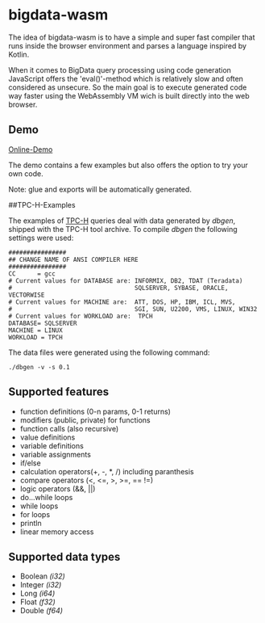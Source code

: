 # bigdata-wasm
The idea of bigdata-wasm is to have a simple and super fast compiler that runs inside the browser environment and parses a language inspired by Kotlin.

When it comes to BigData query processing using code generation JavaScript offers the 'eval()'-method which is relatively slow and often considered as unsecure.
So the main goal is to execute generated code way faster using the WebAssembly VM wich is built directly into the web browser.

## Demo
[Online-Demo](https://rawgit.com/nr23730/bigdata-wasm/master/index.html)

The demo contains a few examples but also offers the option to try your own code.

Note: glue and exports will be automatically generated.

##TPC-H-Examples

The examples of [TPC-H](http://www.tpc.org/tpch/) queries deal with data generated by *dbgen*, shipped with the TPC-H tool archive. To compile *dbgen* the following settings were used:

```
################
## CHANGE NAME OF ANSI COMPILER HERE
################
CC      = gcc
# Current values for DATABASE are: INFORMIX, DB2, TDAT (Teradata)
#                                  SQLSERVER, SYBASE, ORACLE, VECTORWISE
# Current values for MACHINE are:  ATT, DOS, HP, IBM, ICL, MVS, 
#                                  SGI, SUN, U2200, VMS, LINUX, WIN32 
# Current values for WORKLOAD are:  TPCH
DATABASE= SQLSERVER
MACHINE = LINUX
WORKLOAD = TPCH
 ```
 
 The data files were generated using the following command:
 
 ```
./dbgen -v -s 0.1
```

## Supported features

- function definitions (0-n params, 0-1 returns)
- modifiers (public, private) for functions
- function calls (also recursive)
- value definitions
- variable definitions
- variable assignments
- if/else
- calculation operators(+, -, *, /) including paranthesis
- compare operators (<, <=, >, >=, == !=)
- logic operators (&&,  ||)
- do...while loops
- while loops
- for loops
- println
- linear memory access

## Supported data types

- Boolean *(i32)*
- Integer *(i32)*
- Long *(i64)*
- Float *(f32)*
- Double *(f64)*

